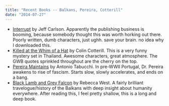 ```yaml
---
title: "Recent Books -- Balkans, Pereira, Cotterill"
date: "2014-07-27"
---
```


- [Interrupt](http://www.amazon.com/Interrupt-Jeff-Carlson-ebook/dp/B00B3V9GAA/) by Jeff Carlson. Apparently the publishing business is booming, because somebody thought this was worth horking out there. Poorly written, dumb characters, just ughh. save your brain. no idea why I downloaded this.
- [Killed at the Whim of a Hat](http://www.amazon.com/Killed-Whim-Hat-Mystery-Mysteries-ebook/dp/B004VMV3VS/) by Colin Cotterill. This is a very funny mystery set in Thailand. Awesome characters, great atmosphere. The GWB quotes sprinkled throughout are the cherry on the top.
- [Pereira Maintains](http://www.amazon.com/Pereira-Maintains/dp/B005H069JE/) by Antonio Tabucchi. In pre-WWII Portugal, Dr. Pereira awakens to rise of fascism. Starts slow, slowly accelerates, and ends on a bang.
- [Black Lamb and Grey Falcon](http://www.amazon.com/Black-Lamb-Grey-Falcon-Rebecca-ebook/dp/B000SEGMT6/) by Rebecca West. A fairly brilliant travelogue/history of the Balkans with deep insight about humanity everywhere. After reading this, I feel pretty shallow, this is a long and deep book.
